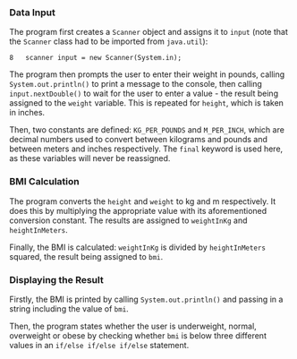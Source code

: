 ### Data Input

The program first creates a `Scanner` object and assigns it to `input` (note that the `Scanner` class had to be imported from `java.util`):

    8   scanner input = new Scanner(System.in);

The program then prompts the user to enter their weight in pounds, calling `System.out.println()` to print a message to the console, then calling `input.nextDouble()` to wait for the user to enter a value - the result being assigned to the `weight` variable.
This is repeated for `height`, which is taken in inches.

Then, two constants are defined: `KG_PER_POUNDS` and `M_PER_INCH`, which are decimal numbers used to convert between kilograms and pounds and between meters and inches respectively. 
The `final` keyword is used here, as these variables will never be reassigned.

### BMI Calculation

The program converts the `height` and `weight` to kg and m respectively. It does this by multiplying the appropriate value with its aforementioned conversion constant. The results are assigned to `weightInKg` and `heightInMeters`.

Finally, the BMI is calculated: `weightInKg` is divided by `heightInMeters` squared, the result being assigned to `bmi`.

### Displaying the Result

Firstly, the BMI is printed by calling `System.out.println()` and passing in a string including the value of `bmi`.

Then, the program states whether the user is underweight, normal, overweight or obese by checking whether `bmi` is below three different values in an `if/else if/else if/else` statement.